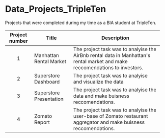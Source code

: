 # Data_Projects_TripleTen
Projects that were completed during my time as a BIA student at TripleTen. 


| Project number | Title | Description |
| :-----------: | ----------- |----------- |
| 1 | Manhattan Rental Market| The project task was to analyise the AirBnb rental data in Manhattan's rental market and make reccomendations to investors. |
| 2 | Superstore Dashboard | The project task was to analyise and visualize the data |
| 3 | Superstore Presentation | The project task was to analyise the data and make buisness reccomendations. |
| 4 | Zomato Report | The project task was to analyise the user-base of Zomato restaurant aggregator and make buisness reccomendations. |
